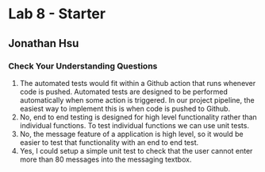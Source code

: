 # Lab 8 - Starter
## Jonathan Hsu

### Check Your Understanding Questions
1. The automated tests would fit within a Github action that runs whenever code is pushed. Automated tests are designed to be performed automatically when some action is triggered. In our project pipeline, the easiest way to implement this is when code is pushed to Github. 
2. No, end to end testing is designed for high level functionality rather than individual functions. To test individual functions we can use unit tests. 
3. No, the message feature of a application is high level, so it would be easier to test that functionality with an end to end test.
4. Yes, I could setup a simple unit test to check that the user cannot enter more than 80 messages into the messaging textbox. 